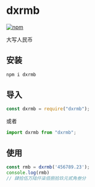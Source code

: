 # dxrmb

[![npm](https://img.shields.io/npm/v/dxrmb)](https://www.npmjs.com/package/dxrmb)

大写人民币

## 安装

```sh
npm i dxrmb
```

## 导入
```javascript
const dxrmb = require("dxrmb");
```
或者
```javascript
import dxrmb from "dxrmb";
```

## 使用
```javascript
const rmb = dxrmb('456789.23');
console.log(rmb)
// 肆拾伍万陆仟柒佰捌拾玖元贰角叁分
```
